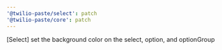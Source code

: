 ```yaml
---
'@twilio-paste/select': patch
'@twilio-paste/core': patch
---
```


[Select] set the background color on the select, option, and optionGroup
